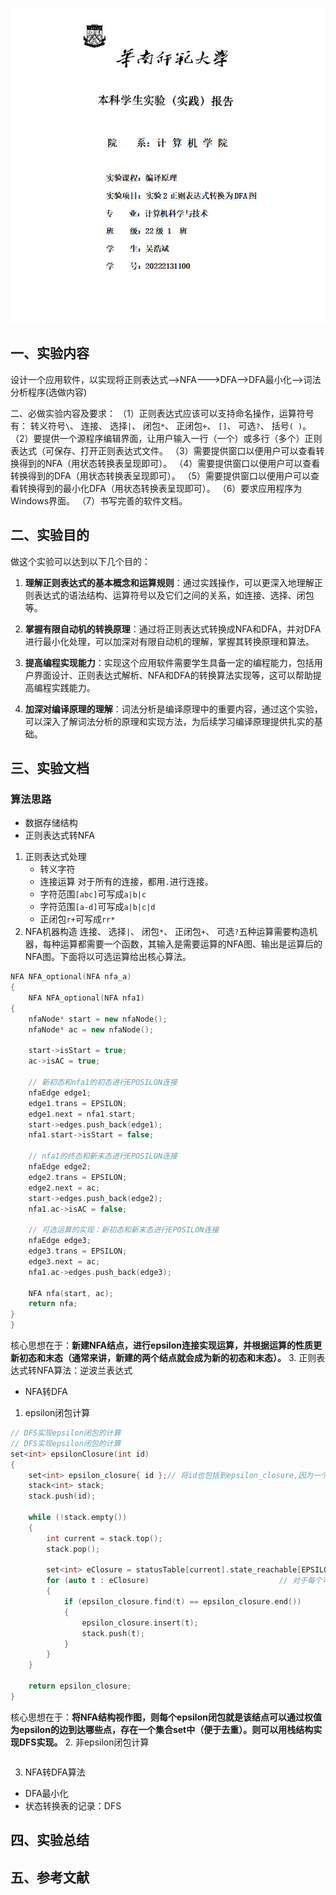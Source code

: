 ![images](cover_ex2.jpg)
## 一、实验内容
设计一个应用软件，以实现将正则表达式-->NFA--->DFA-->DFA最小化-->词法分析程序(选做内容)

二、必做实验内容及要求：
 （1）正则表达式应该可以支持命名操作，运算符号有： 转义符号`\`、 连接、 选择`|`、  闭包`*`、  正闭包`+`、  `[]`、 可选`?`、 括号`( )`。
 （2）要提供一个源程序编辑界面，让用户输入一行（一个）或多行（多个）正则表达式（可保存、打开正则表达式文件。
 （3）需要提供窗口以便用户可以查看转换得到的NFA（用状态转换表呈现即可）。
 （4）需要提供窗口以便用户可以查看转换得到的DFA（用状态转换表呈现即可）。
 （5）需要提供窗口以便用户可以查看转换得到的最小化DFA（用状态转换表呈现即可）。
 （6）要求应用程序为Windows界面。
 （7）书写完善的软件文档。
## 二、实验目的
做这个实验可以达到以下几个目的：

1. **理解正则表达式的基本概念和运算规则**：通过实践操作，可以更深入地理解正则表达式的语法结构、运算符号以及它们之间的关系，如连接、选择、闭包等。

2. **掌握有限自动机的转换原理**：通过将正则表达式转换成NFA和DFA，并对DFA进行最小化处理，可以加深对有限自动机的理解，掌握其转换原理和算法。

3. **提高编程实现能力**：实现这个应用软件需要学生具备一定的编程能力，包括用户界面设计、正则表达式解析、NFA和DFA的转换算法实现等，这可以帮助提高编程实践能力。

4. **加深对编译原理的理解**：词法分析是编译原理中的重要内容，通过这个实验，可以深入了解词法分析的原理和实现方法，为后续学习编译原理提供扎实的基础。

## 三、实验文档
### 算法思路
-  数据存储结构
- 正则表达式转NFA
1. 正则表达式处理
    - 转义字符
    - 连接运算
    对于所有的连接，都用`.`进行连接。
    - 字符范围`[abc]`可写成`a|b|c`
    - 字符范围`[a-d]`可写成`a|b|c|d`
    - 正闭包`r+`可写成`rr*`
2. NFA机器构造
连接、 选择`|`、  闭包`*`、  正闭包`+`、  可选`?`五种运算需要构造机器，每种运算都需要一个函数，其输入是需要运算的NFA图、输出是运算后的NFA图。下面将以可选运算给出核心算法。
```C++
NFA NFA_optional(NFA nfa_a)
{
    NFA NFA_optional(NFA nfa1)
{
    nfaNode* start = new nfaNode();
    nfaNode* ac = new nfaNode();

    start->isStart = true;
    ac->isAC = true;

    // 新初态和nfa1的初态进行EPOSILON连接
    nfaEdge edge1;
    edge1.trans = EPSILON;
    edge1.next = nfa1.start;
    start->edges.push_back(edge1);
    nfa1.start->isStart = false;

    // nfa1的终态和新末态进行EPOSILON连接
    nfaEdge edge2;
    edge2.trans = EPSILON;
    edge2.next = ac;
    start->edges.push_back(edge2);
    nfa1.ac->isAC = false;

    // 可选运算的实现：新初态和新末态进行EPOSILON连接
    nfaEdge edge3;
    edge3.trans = EPSILON;
    edge3.next = ac;
    nfa1.ac->edges.push_back(edge3);

    NFA nfa(start, ac);
    return nfa;
}
}
```
核心思想在于：**新建NFA结点，进行epsilon连接实现运算，并根据运算的性质更新初态和末态（通常来讲，新建的两个结点就会成为新的初态和末态）。**
3. 正则表达式转NFA算法：逆波兰表达式
- NFA转DFA
1. epsilon闭包计算
```C++
// DFS实现epsilon闭包的计算
// DFS实现epsilon闭包的计算
set<int> epsilonClosure(int id)
{
    set<int> epsilon_closure{ id };// 将id也包括到epsilon_closure,因为一个结点的epsilon闭包也包括本身
    stack<int> stack;
    stack.push(id);

    while (!stack.empty())
    {
        int current = stack.top();
        stack.pop();

        set<int> eClosure = statusTable[current].state_reachable[EPSILON];// 对于每个弹出的状态 current，获取其通过ε转移可达的状态集合temp，并遍历这个集合。
        for (auto t : eClosure)                             // 对于每个可达状态 t，
        {
            if (epsilon_closure.find(t) == epsilon_closure.end())           // 如果它不在 eepsilon_closure 中，就将其加入到 epsilon_closure 中，并将其入栈，以便后续继续搜索
            {
                epsilon_closure.insert(t);
                stack.push(t);
            }
        }
    }

    return epsilon_closure;
}
```
核心思想在于：**将NFA结构视作图，则每个epsilon闭包就是该结点可以通过权值为epsilon的边到达哪些点，存在一个集合set中（便于去重）。则可以用栈结构实现DFS实现。**
2. 非epsilon闭包计算
```C++

```
3. NFA转DFA算法
- DFA最小化
- 状态转换表的记录：DFS


###
## 四、实验总结
## 五、参考文献
